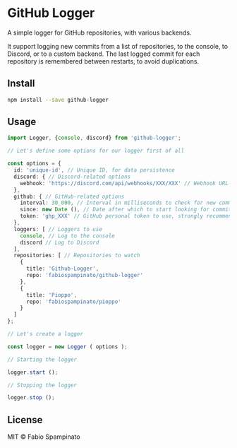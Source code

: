 # GitHub Logger

A simple logger for GitHub repositories, with various backends.

It support logging new commits from a list of repositories, to the console, to Discord, or to a custom backend. The last logged commit for each repository is remembered between restarts, to avoid duplications.

## Install

```sh
npm install --save github-logger
```

## Usage

```ts
import Logger, {console, discord} from 'github-logger';

// Let's define some options for our logger first of all

const options = {
  id: 'unique-id', // Unique ID, for data persistence
  discord: { // Discord-related options
    webhook: 'https://discord.com/api/webhooks/XXX/XXX' // Webhook URL to post to
  },
  github: { // GitHub-related options
    interval: 30_000, // Interval in milliseconds to check for new commits, 60 seconds by default
    since: new Date (), // Date after which to start looking for commits, if there's no last known commit
    token: 'ghp_XXX' // GitHub personal token to use, strongly recommended
  },
  loggers: [ // Loggers to use
    console, // Log to the console
    discord // Log to Discord
  ],
  repositories: [ // Repositories to watch
    {
      title: 'Github-Logger',
      repo: 'fabiospampinato/github-logger'
    },
    {
      title: 'Pioppo',
      repo: 'fabiospampinato/pioppo'
    }
  ]
};

// Let's create a logger

const logger = new Logger ( options );

// Starting the logger

logger.start ();

// Stopping the logger

logger.stop ();
```

## License

MIT © Fabio Spampinato
